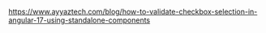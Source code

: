 https://www.ayyaztech.com/blog/how-to-validate-checkbox-selection-in-angular-17-using-standalone-components
